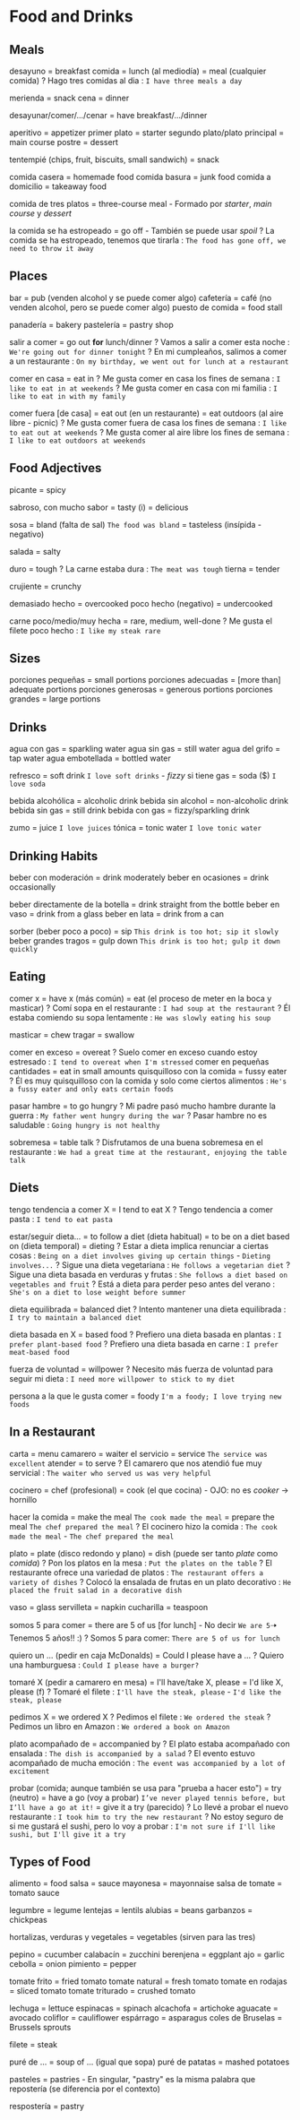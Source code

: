 # Food and Drinks

## Meals

desayuno = breakfast
comida
    = lunch (al mediodía)
    = meal (cualquier comida)
    ? Hago tres comidas al dia : `I have three meals a day`

merienda = snack
cena = dinner

desayunar/comer/.../cenar = have breakfast/.../dinner

aperitivo = appetizer
primer plato = starter
segundo plato/plato principal = main course
postre = dessert

tentempié (chips, fruit, biscuits, small sandwich) = snack

comida casera = homemade food
comida basura = junk food
comida a domicilio = takeaway food

comida de tres platos = three-course meal
    - Formado por _starter_, _main course_ y _dessert_

la comida se ha estropeado = go off
    - También se puede usar _spoil_
    ? La comida se ha estropeado, tenemos que tirarla : `The food has gone off, we need to throw it away`

## Places

bar = pub (venden alcohol y se puede comer algo)
cafetería = café (no venden alcohol, pero se puede comer algo)
puesto de comida = food stall

panadería = bakery
pastelería = pastry shop

salir a comer
    = go out **for** lunch/dinner
    ? Vamos a salir a comer esta noche : `We're going out for dinner tonight`
    ? En mi cumpleaños, salimos a comer a un restaurante : `On my birthday, we went out for lunch at a restaurant`

comer en casa = eat in
    ? Me gusta comer en casa los fines de semana : `I like to eat in at weekends`
    ? Me gusta comer en casa con mi familia : `I like to eat in with my family`

comer fuera [de casa]
    = eat out (en un restaurante)
    = eat outdoors (al aire libre - picnic)
    ? Me gusta comer fuera de casa los fines de semana : `I like to eat out at weekends`
    ? Me gusta comer al aire libre los fines de semana : `I like to eat outdoors at weekends`

## Food Adjectives

picante = spicy

sabroso, con mucho sabor
    = tasty (i)
    = delicious

sosa
    = bland (falta de sal) `The food was bland`
    = tasteless (insípida - negativo)

salada = salty

duro = tough
    ? La carne estaba dura : `The meat was tough`
tierna = tender

crujiente = crunchy

demasiado hecho = overcooked
poco hecho (negativo) = undercooked

carne poco/medio/muy hecha = rare, medium, well-done
    ? Me gusta el filete poco hecho : `I like my steak rare`

## Sizes

porciones pequeñas = small portions
porciones adecuadas = [more than] adequate portions
porciones generosas = generous portions
porciones grandes = large portions


## Drinks

agua con gas = sparkling water
agua sin gas = still water
agua del grifo = tap water
agua embotellada = bottled water

refresco
    = soft drink `I love soft drinks`
        - _fizzy_ si tiene gas
    = soda ($) `I love soda`

bebida alcohólica = alcoholic drink
bebida sin alcohol = non-alcoholic drink
bebida sin gas = still drink
bebida con gas = fizzy/sparkling drink

zumo = juice `I love juices`
tónica = tonic water `I love tonic water`

## Drinking Habits

beber con moderación = drink moderately
beber en ocasiones = drink occasionally

beber directamente de la botella = drink straight from the bottle
beber en vaso = drink from a glass
beber en lata = drink from a can


sorber (beber poco a poco) = sip `This drink is too hot; sip it slowly`
beber grandes tragos = gulp down `This drink is too hot; gulp it down quickly`

## Eating

comer x
    = have x (más común)
    = eat (el proceso de meter en la boca y masticar)
    ? Comí sopa en el restaurante : `I had soup at the restaurant`
    ? Él estaba comiendo su sopa lentamente : `He was slowly eating his soup`

masticar = chew
tragar = swallow

comer en exceso = overeat
    ? Suelo comer en exceso cuando estoy estresado : `I tend to overeat when I'm stressed`
comer en pequeñas cantidades = eat in small amounts
quisquilloso con la comida = fussy eater
    ? Él es muy quisquilloso con la comida y solo come ciertos alimentos : `He's a fussy eater and only eats certain foods`

pasar hambre = to go hungry
    ? Mi padre pasó mucho hambre durante la guerra : `My father went hungry during the war`
    ? Pasar hambre no es saludable : `Going hungry is not healthy`

sobremesa
    = table talk
    ? Disfrutamos de una buena sobremesa en el restaurante : `We had a great time at the restaurant, enjoying the table talk`

## Diets

tengo tendencia a comer X
    = I tend to eat X
    ? Tengo tendencia a comer pasta : `I tend to eat pasta`

estar/seguir dieta...
    = to follow a diet (dieta habitual)
    = to be on a diet based on (dieta temporal)
    = dieting
    ? Estar a dieta implica renunciar a ciertas cosas : `Being on a diet involves giving up certain things` - `Dieting involves...`
    ? Sigue una dieta vegetariana : `He follows a vegetarian diet`
    ? Sigue una dieta basada en verduras y frutas : `She follows a diet based on vegetables and fruit`
    ? Está a dieta para perder peso antes del verano : `She's on a diet to lose weight before summer`

dieta equilibrada = balanced diet
    ? Intento mantener una dieta equilibrada : `I try to maintain a balanced diet`

dieta basada en X = <X> based food
    ? Prefiero una dieta basada en plantas : `I prefer plant-based food`
    ? Prefiero una dieta basada en carne : `I prefer meat-based food`

fuerza de voluntad = willpower
    ? Necesito más fuerza de voluntad para seguir mi dieta : `I need more willpower to stick to my diet`

persona a la que le gusta comer = foody `I'm a foody; I love trying new foods`

## In a Restaurant


carta = menu
camarero = waiter
el servicio = service `The service was excellent`
atender = to serve
    ? El camarero que nos atendió fue muy servicial : `The waiter who served us was very helpful`

cocinero
    = chef (profesional)
    = cook (el que cocina)
        - OJO: no es _cooker_ -> hornillo

hacer la comida
    = make the meal `The cook made the meal`
    = prepare the meal `The chef prepared the meal`
    ? El cocinero hizo la comida : `The cook made the meal` - `The chef prepared the meal`

plato
    = plate (disco redondo y plano)
    = dish (puede ser tanto _plate_ como _comida_)
    ? Pon los platos en la mesa : `Put the plates on the table`
    ? El restaurante ofrece una variedad de platos : `The restaurant offers a variety of dishes`
    ? Colocó la ensalada de frutas en un plato decorativo : `He placed the fruit salad in a decorative dish`

vaso = glass
servilleta = napkin
cucharilla = teaspoon

somos 5 para comer
    = there are 5 of us [for lunch]
        - No decir `We are 5`🠢 Tenemos 5 años!! :)
    ? Somos 5 para comer: `There are 5 of us for lunch`

quiero un ... (pedir en caja McDonalds)
    = Could I please have a ...
    ? Quiero una hamburguesa : `Could I please have a burger?`

tomaré X (pedir a camarero en mesa)
    = I'll have/take X, please
    = I'd like X, please (f)
    ? Tomaré el filete : `I'll have the steak, please` - `I'd like the steak, please`

pedimos X
    = we ordered X
    ? Pedimos el filete : `We ordered the steak`
    ? Pedimos un libro en Amazon : `We ordered a book on Amazon`

plato acompañado de = accompanied by
    ? El plato estaba acompañado con ensalada : `The dish is accompanied by a salad`
    ? El evento estuvo acompañado de mucha emoción : `The event was accompanied by a lot of excitement`

probar (comida; aunque también se usa para "prueba a hacer esto")
    = try (neutro)
    = have a go (voy a probar) `I’ve never played tennis before, but I’ll have a go at it!`
    = give it a try (parecido)
    ? Lo llevé a probar el nuevo restaurante : `I took him to try the new restaurant`
    ? No estoy seguro de si me gustará el sushi, pero lo voy a probar : `I'm not sure if I'll like sushi, but I'll give it a try`

## Types of Food

alimento = food
salsa = sauce
mayonesa = mayonnaise
salsa de tomate = tomato sauce

legumbre = legume
lentejas = lentils
alubias = beans
garbanzos = chickpeas

hortalizas, verduras y vegetales = vegetables (sirven para las tres)

pepino = cucumber
calabacín = zucchini
berenjena = eggplant
ajo = garlic
cebolla = onion
pimiento = pepper

tomate frito = fried tomato
tomate natural = fresh tomato
tomate en rodajas = sliced tomato
tomate triturado = crushed tomato

lechuga = lettuce
espinacas = spinach
alcachofa = artichoke
aguacate = avocado
coliflor = cauliflower
espárrago = asparagus
coles de Bruselas = Brussels sprouts

filete = steak

puré de ... = soup of ... (igual que sopa)
puré de patatas = mashed potatoes

pasteles = pastries
    - En singular, "pastry" es la misma palabra que repostería (se diferencia por el contexto)

respostería = pastry
